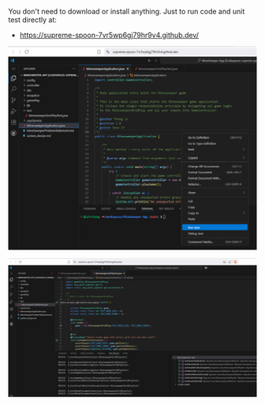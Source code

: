 You don't need to download or install anything. Just to run code and unit test directly at:


* https://supreme-spoon-7vr5wp6gj79hr9v4.github.dev/  


![Alt text](.\docs\run_code.jpg)


![Alt text](.\docs\run_test.jpg)

